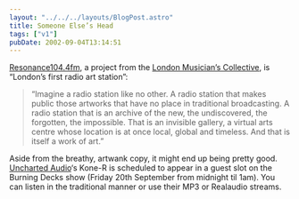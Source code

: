 ```yaml
---
layout: "../../../layouts/BlogPost.astro"
title: Someone Else’s Head
tags: ["v1"]
pubDate: 2002-09-04T13:14:51
---
```


[Resonance104.4fm][1], a project from the [London Musician&#8217;s Collective][2], is &#8220;London&#8217;s first radio art station&#8221;:

> &#8220;Imagine a radio station like no other. A radio station that makes public those artworks that have no place in traditional broadcasting. A radio station that is an archive of the new, the undiscovered, the forgotten, the impossible. That is an invisible gallery, a virtual arts centre whose location is at once local, global and timeless. And that is itself a work of art.&#8221;

Aside from the breathy, artwank copy, it might end up being pretty good. [Uncharted Audio][3]&#8216;s Kone-R is scheduled to appear in a guest slot on the Burning Decks show (Friday 20th September from midnight til 1am). You can listen in the traditional manner or use their MP3 or Realaudio streams.

[1]: http://www.resonancefm.com/ "Resonance104.4fm"
[2]: http://www.l-m-c.org.uk/ "London Musician's Collective"
[3]: http://www.unchartedaudio.com/ "Uncharted Audio"
